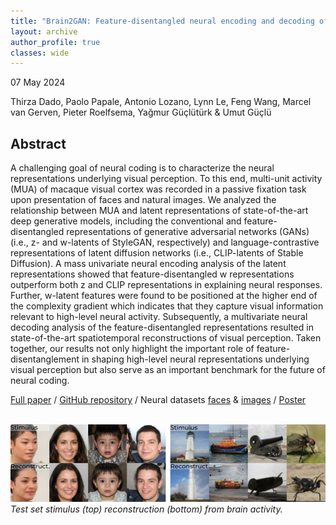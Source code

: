```yaml
---
title: "Brain2GAN: Feature-disentangled neural encoding and decoding of visual perception in the primate brain"
layout: archive
author_profile: true
classes: wide
---
```


07 May 2024

Thirza Dado, Paolo Papale, Antonio Lozano, Lynn Le, Feng Wang, Marcel van Gerven, Pieter Roelfsema, Yağmur Güçlütürk & Umut Güçlü



## Abstract
A challenging goal of neural coding is to characterize the neural representations underlying visual perception. To this end, multi-unit activity (MUA) of macaque visual cortex was recorded in a passive fixation task upon presentation of faces and natural images. We analyzed the relationship between MUA and latent representations of state-of-the-art deep generative models, including the conventional and feature-disentangled representations of generative adversarial networks (GANs) (i.e., z- and w-latents of StyleGAN, respectively) and language-contrastive representations of latent diffusion networks (i.e., CLIP-latents of Stable Diffusion). A mass univariate neural encoding analysis of the latent representations showed that feature-disentangled w representations outperform both z and CLIP representations in explaining neural responses. Further, w-latent features were found to be positioned at the higher end of the complexity gradient which indicates that they capture visual information relevant to high-level neural activity. Subsequently, a multivariate neural decoding analysis of the feature-disentangled representations resulted in state-of-the-art spatiotemporal reconstructions of visual perception. Taken together, our results not only highlight the important role of feature-disentanglement in shaping high-level neural representations underlying visual perception but also serve as an important benchmark for the future of neural coding.



[Full paper](https://doi.org/10.1371/journal.pcbi.1012058) / [GitHub repository](https://github.com/neuralcodinglab/brain2gan) / Neural datasets [faces](https://figshare.com/articles/dataset/Brain2GAN_StyleGAN3_/25638114) & [images](https://figshare.com/articles/dataset/Brain2GAN_StyleGAN-XL_/25637856) / [Poster](/assets/files/ccn23.pdf) 
<br>
<br>



![b2g-xl_image](/assets/images/work/abstr.png)
*Test set stimulus (top) reconstruction (bottom) from brain activity.*


<!-- <table>
  <tr>
    <td><img src="/assets/images/work/0093.gif"></td>
    <td><img src="/assets/images/work/0018.gif"></td>
    <td><img src="/assets/images/work/0038.gif"></td>
    <td><img src="/assets/images/work/0001.gif"></td>
    <td><img src="/assets/images/work/0094.gif"></td>
    <td><img src="/assets/images/work/0197.gif"></td>
    <td><img src="/assets/images/work/0081.gif"></td>
    <td><img src="/assets/images/work/0114.gif"></td>
  </tr>
</table>
*Time-based reconstruction: meaningful information is extracted from the stimulus-evoked brain responses in time.* -->